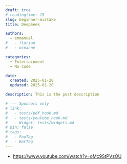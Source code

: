 ```yaml
---
draft: true
# readingtime: 15
slug: beginner-mistake
title: DeepSeek

authors:
  - emmanuel
#   - florian
#   - oceanne

categories:
  - Entertainment
  - No Code

date:
  created: 2025-01-20
  updated: 2025-01-20

description: This is the post description

# --- Sponsors only
# link:
#   - tests/pdf_hook.md
#   - tests/youtube_hook.md
#   - Widget: tests/widgets.md
# pin: false
# tags:
#   - FooTag
#   - BarTag
---
```



 * https://www.youtube.com/watch?v=oMc9StPVzOU

 <!-- end-of-excerpt -->

